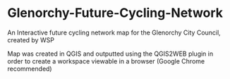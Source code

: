 # Glenorchy-Future-Cycling-Network
An Interactive future cycling network map for the Glenorchy City Council, created by WSP

Map was created in QGIS and outputted using the QGIS2WEB plugin in order to create a workspace viewable in a browser (Google Chrome recommended)

